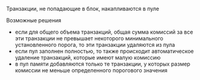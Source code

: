 Транзакции, не попадающие в блок, накапливаются в пуле

Возможные решения
- если для общего объема транзакций, общая сумма комиссий за все эти транзакции не превышает некоторого минимального установленного порога, то эти транзакции удаляются из пула
- если пул заполнен полностью, то также происходит автоматическое удаление транзакций, которые имеют малую комиссию
- в пул памяти добавляются только те транзакции, у которых размер комиссии не меньше определенного порогового значения